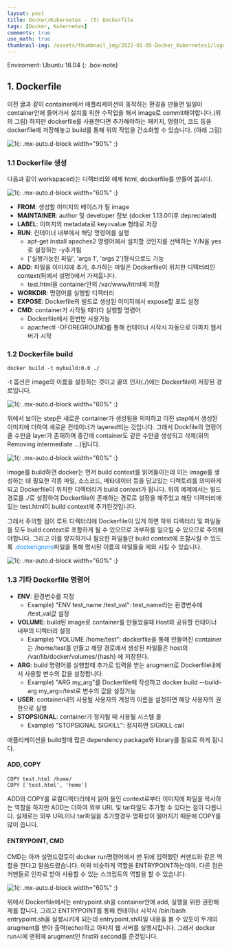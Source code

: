 ```yaml
---
layout: post
title: Docker/Kubernetes - (5) Dockerfile 
tags: [Docker, Kubernetes]
comments: true
use_math: true
thumbnail-img: /assets/thumbnail_img/2022-01-05-Docker_Kubernetes1/logo.png
---
```


Enviroment: Ubuntu 18.04 
{: .box-note}

## 1. Dockerfile

이전 글과 같이 container에서 애플리케이션이 동작하는 환경을 만들면 일일이 container안에 들어가서 설치를 위한 수작업을 해서 image로 commit해야합니다.(위의 그림) 하지만 dockerfile를 사용한다면 추가해야하는 패키지, 명령어, 코드 등을 dockerfile에 저장해놓고 build를 통해 위의 작업을 간소화할 수 있습니다. (아래 그림)

![1](https://da2so.github.io/assets/post_img/2022-01-10-Docker_Kubernetes5/1.png){: .mx-auto.d-block width="90%" :}


### 1.1 Dockerfile 생성

다음과 같이 workspace라는 디렉터리와 예제 html, dockerfile를 만들어 봅시다.

![1](https://da2so.github.io/assets/post_img/2022-01-10-Docker_Kubernetes5/2.png){: .mx-auto.d-block width="60%" :}

- **FROM**: 생성할 이미지의 베이스가 될 image
- **MAINTAINER**: author 및 developer 정보 (docker 1.13.0이후 depreciated)
- **LABEL**: 이미지의 metadata로 key=value 형태로 저장
- **RUN**: 컨테이너 내부에서 해당 명령어를 실행
	- apt-get install apaches2 명령어에서 설치할 것인지를 선택하는 Y/N을 yes로 설정하는 -y추가됨
	- ['실행가능한 파일', 'args 1', 'args 2']형식으로도 가능
- **ADD**: 파일을 이미지에 추가, 추가하는 파일은 Dockerfile이 위치한 디텍터리인 context(뒤에서 설명!)에서 가져옵니다.
	- test.html을 container안의 /var/www/html에 저장
- **WORKDIR**: 명령어를 실행할 디렉터리 
- **EXPOSE**: Dockerfile의 빌드로 생성된 이미지에서 expose할 포트 설정
- **CMD**: container가 시작될 때마다 실행할 명령어
	- Dockerfile에서 한번만 사용가능
	- apachectl -DFOREGROUND를 통해 컨테이너 시작시 자동으로 아파치 웹서버가 시작




### 1.2 Dockerfile build

```
docker build -t mybuild:0.0 ./
```

-t 옵션은 image의 이름을 설정하는 것이고 끝의 인자(./)에는 Dockerfile이 저장된 경로입니다.

![1](https://da2so.github.io/assets/post_img/2022-01-10-Docker_Kubernetes5/3.png){: .mx-auto.d-block width="60%" :}

위에서 보이는 step은 새로운 container가 생성됨을 의미하고 이전 step에서 생성된 이미지에 더하여 새로운 컨테이너가 layered되는 것입니다. 그래서 Dockfile의 명령어 줄 수만큼 layer가 존재하며 중간에 container도 같은 수만큼 생성되고 삭제(위의 Removing intermediate ...)됩니다.

![1](https://da2so.github.io/assets/post_img/2022-01-10-Docker_Kubernetes5/4.png){: .mx-auto.d-block width="60%" :}


image를 build하면 docker는 먼저 build context를 읽어들이는데 이는 image를 생성하는 데 필요한 각종 파일, 소스코드, 메타데이터 등을 담고있는 디렉토리를 의미하게되고
Dockerfile이 위치한 디렉터리가 build context가 됩니다. 위의 예제에서는 빌드 경로를 ./로 설정하여 Dockerfile이 존재하는 경로로 설정을 해주었고 해당 디렉터리에 있는 test.html이 build context에 추가된것입니다. 

그래서 주의할 점이 루트 디렉터리에 Dockerfile이 있게 하면 하위 디렉터리 및 파일들을 모두 build context로 포함하게 될 수 있으므로 과부하를 일으킬 수 있으므로 주의해야합니다. 그리고 이를 방지하거나 필요한 파일들만 build context에 포함시킬 수 있도록 <span style="color:DodgerBlue">.dockerignore</span>파일을 통해 명시된 이름의 파일들을 제외 시킬 수 있습니다. 

![1](https://da2so.github.io/assets/post_img/2022-01-10-Docker_Kubernetes5/5.png){: .mx-auto.d-block width="60%" :}






### 1.3 기타 Dockerfile 명령어

- **ENV**: 환경변수를 지정
	- Example) "ENV test_name /test_val": test_name라는 환경변수에 /test_val값 설정
- **VOLUME**: build된 image로 container를 만들었을때 Host와 공유할 컨테이너 내부의 디렉터리 설정
	- Example) "VOLUME /home/test": dockerfile을 통해 만들어진 container는 /home/test를 만들고 해당 경로에서 생성된 파일들은 host의 /var/lib/docker/volumes/{hash} 에 저장된다. 
- **ARG**: build 명령어를 실행할때 추가로 입력을 받는 arugment로 Dockerfile내에서 사용할 변수의 값을 설정합니다.
	- Example) "ARG my_arg"를 Dockerfile에 작성하고 docker build --build-arg my_arg=/test로 변수의 값을 설정가능
- **USER**: container내의 사용될 사용자의 계정의 이름을 설정하면 해당 사용자의 권한으로 실행
- **STOPSIGNAL**: container가 정지될 때 사용될 시스템 콜
	- Example) "STOPSIGNAL SIGKILL": 정지하면 SIGKILL call  

애플리케이션을 build할때 많은 dependency package와 library를 필요로 하게 됩니다. 




#### ADD, COPY

```
COPY test.html /home/
COPY ['test.html', 'home']
```

ADD와 COPY를 로컬디렉터리에서 읽어 들인 context로부터 이미지에 파일을 복사하는 역할을 하지만 ADD는 더하여 외부 URL 및 tar파일도 추가할 수 있다는 점이 다릅니다.
실제로는 외부 URL이나 tar파일을 추가할경우 명확성이 떨어지기 때문에 COPY를 많이 씁니다. 


#### ENTRYPOINT, CMD

CMD는 아까 설명드렸듯이 docker run명령어에서 맨 뒤에 입력했던 커맨드와 같은 역할을 한다고 말씀드렸습니다. 이와 비슷하게 역할을 ENTRYPOINT하는데여. 다른 점은 커맨들르 인자로 받아 사용할 수 있는 스크립트의 역할을 할 수 있습니다. 

![1](https://da2so.github.io/assets/post_img/2022-01-10-Docker_Kubernetes5/6.png){: .mx-auto.d-block width="60%" :}


위에서 Dockerfile에서는 entrypoint.sh을 container안에 add, 실행을 위한 권한해제를 합니다. 그리고 ENTRYPOINT를 통해 컨테이너 시작시 /bin/bash entrypoint.sh을 실행시키게 되는데 entrypoint.sh파일 내용을 볼 수 있듯이 두개의 arugment를 받아 출력(echo)하고 아파치 웹 서버를 실행시킵니다. 그래서 docker run시에 맨뒤에 arugment인 first와 second를 준것입니다.
